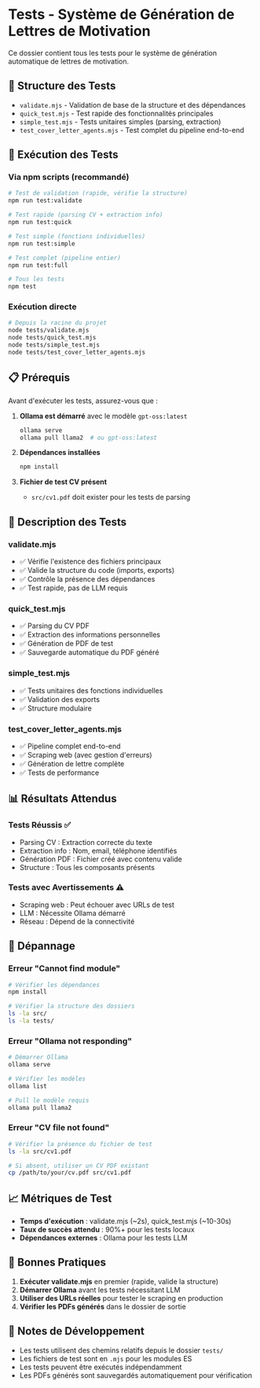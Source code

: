 # Tests - Système de Génération de Lettres de Motivation

Ce dossier contient tous les tests pour le système de génération automatique de lettres de motivation.

## 📁 Structure des Tests

- `validate.mjs` - Validation de base de la structure et des dépendances
- `quick_test.mjs` - Test rapide des fonctionnalités principales
- `simple_test.mjs` - Tests unitaires simples (parsing, extraction)
- `test_cover_letter_agents.mjs` - Test complet du pipeline end-to-end

## 🚀 Exécution des Tests

### Via npm scripts (recommandé)

```bash
# Test de validation (rapide, vérifie la structure)
npm run test:validate

# Test rapide (parsing CV + extraction info)
npm run test:quick

# Test simple (fonctions individuelles)
npm run test:simple

# Test complet (pipeline entier)
npm run test:full

# Tous les tests
npm test
```

### Exécution directe

```bash
# Depuis la racine du projet
node tests/validate.mjs
node tests/quick_test.mjs
node tests/simple_test.mjs
node tests/test_cover_letter_agents.mjs
```

## 📋 Prérequis

Avant d'exécuter les tests, assurez-vous que :

1. **Ollama est démarré** avec le modèle `gpt-oss:latest`
   ```bash
   ollama serve
   ollama pull llama2  # ou gpt-oss:latest
   ```

2. **Dépendances installées**
   ```bash
   npm install
   ```

3. **Fichier de test CV présent**
   - `src/cv1.pdf` doit exister pour les tests de parsing

## 🧪 Description des Tests

### validate.mjs
- ✅ Vérifie l'existence des fichiers principaux
- ✅ Valide la structure du code (imports, exports)
- ✅ Contrôle la présence des dépendances
- ✅ Test rapide, pas de LLM requis

### quick_test.mjs
- ✅ Parsing du CV PDF
- ✅ Extraction des informations personnelles
- ✅ Génération de PDF de test
- ✅ Sauvegarde automatique du PDF généré

### simple_test.mjs
- ✅ Tests unitaires des fonctions individuelles
- ✅ Validation des exports
- ✅ Structure modulaire

### test_cover_letter_agents.mjs
- ✅ Pipeline complet end-to-end
- ✅ Scraping web (avec gestion d'erreurs)
- ✅ Génération de lettre complète
- ✅ Tests de performance

## 📊 Résultats Attendus

### Tests Réussis ✅
- Parsing CV : Extraction correcte du texte
- Extraction info : Nom, email, téléphone identifiés
- Génération PDF : Fichier créé avec contenu valide
- Structure : Tous les composants présents

### Tests avec Avertissements ⚠️
- Scraping web : Peut échouer avec URLs de test
- LLM : Nécessite Ollama démarré
- Réseau : Dépend de la connectivité

## 🔧 Dépannage

### Erreur "Cannot find module"
```bash
# Vérifier les dépendances
npm install

# Vérifier la structure des dossiers
ls -la src/
ls -la tests/
```

### Erreur "Ollama not responding"
```bash
# Démarrer Ollama
ollama serve

# Vérifier les modèles
ollama list

# Pull le modèle requis
ollama pull llama2
```

### Erreur "CV file not found"
```bash
# Vérifier la présence du fichier de test
ls -la src/cv1.pdf

# Si absent, utiliser un CV PDF existant
cp /path/to/your/cv.pdf src/cv1.pdf
```

## 📈 Métriques de Test

- **Temps d'exécution** : validate.mjs (~2s), quick_test.mjs (~10-30s)
- **Taux de succès attendu** : 90%+ pour les tests locaux
- **Dépendances externes** : Ollama pour les tests LLM

## 🎯 Bonnes Pratiques

1. **Exécuter validate.mjs** en premier (rapide, valide la structure)
2. **Démarrer Ollama** avant les tests nécessitant LLM
3. **Utiliser des URLs réelles** pour tester le scraping en production
4. **Vérifier les PDFs générés** dans le dossier de sortie

## 📝 Notes de Développement

- Les tests utilisent des chemins relatifs depuis le dossier `tests/`
- Les fichiers de test sont en `.mjs` pour les modules ES
- Les tests peuvent être exécutés indépendamment
- Les PDFs générés sont sauvegardés automatiquement pour vérification